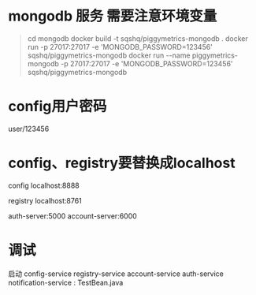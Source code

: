# mongodb 服务  需要注意环境变量
>cd mongodb
>docker build -t sqshq/piggymetrics-mongodb .
>docker run  -p 27017:27017  -e 'MONGODB_PASSWORD=123456' sqshq/piggymetrics-mongodb
>docker run  --name piggymetrics-mongodb -p 27017:27017  -e 'MONGODB_PASSWORD=123456' sqshq/piggymetrics-mongodb

# config用户密码
user/123456

# config、registry要替换成localhost
config
localhost:8888

registry
localhost:8761

auth-server:5000
account-server:6000

# 调试
启动
config-service
registry-service
account-service
auth-service
notification-service : TestBean.java
